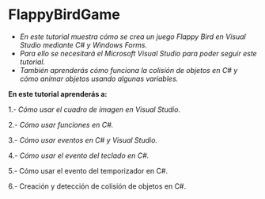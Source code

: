 # FlappyBirdGame

- _En este tutorial muestra cómo se crea un juego Flappy Bird en Visual Studio mediante C# y Windows Forms._ 
- _Para ello se necesitará el Microsoft Visual Studio para poder seguir este tutorial._
- _También aprenderás cómo funciona la colisión de objetos en C# y cómo animar objetos usando algunas variables._

**En este tutorial aprenderás a:**

1.- _Cómo usar el cuadro de imagen en Visual Studio._

2.- _Cómo usar funciones en C#._

3.- _Cómo usar eventos en C# y Visual Studio._

4.- _Cómo usar el evento del teclado en C#._

5.- Cómo usar el evento del temporizador en C#.

6.- Creación y detección de colisión de objetos en C#.
